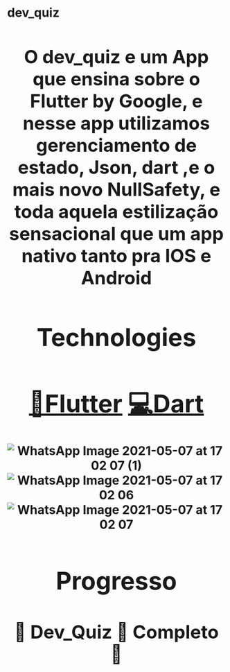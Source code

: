 # dev_quiz

<h1 align="center">
	<Um app para te ensinar flutter
</h1>
<h2>
O dev_quiz e um App que ensina sobre o Flutter by Google, e nesse app utilizamos gerenciamento de estado, Json, dart ,e o mais novo NullSafety, e toda aquela estilização sensacional que um app nativo
tanto pra IOS e Android
</h2>	


<h1 align="center">
Technologies
</h1>
<h1 align="center">
    <a href="https://www.linkedin.com/feed/update/urn:li:activity:6796540831303106560/">🔗Flutter</a>
   <a href="https://www.linkedin.com/feed/update/urn:li:activity:6796540831303106560/">💻Dart</a>
</h1>


![WhatsApp Image 2021-05-07 at 17 02 07 (1)](https://user-images.githubusercontent.com/68614036/117508630-4fc50d00-af5f-11eb-9da6-2f56923ac070.jpeg)
![WhatsApp Image 2021-05-07 at 17 02 06](https://user-images.githubusercontent.com/68614036/117508627-4f2c7680-af5f-11eb-91cf-93b293fd0a81.jpeg)
![WhatsApp Image 2021-05-07 at 17 02 07](https://user-images.githubusercontent.com/68614036/117508631-505da380-af5f-11eb-8379-995615e84614.jpeg)







<h1 align = "center">Progresso</h1>
<h2 align="center"> 
	🔋  Dev_Quiz 🚀 Completo 🔋  
</h2>

